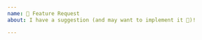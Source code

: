 ```yaml
---
name: 🚀 Feature Request
about: I have a suggestion (and may want to implement it 🙂)!

---
```

<!--
You have an idea how to improve the framework? That's awesome!

Before submitting, please have a look at the existing issues if there's already
something related to your suggestion.

Help is always welcome!
-->